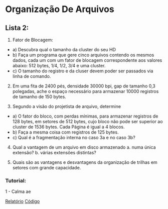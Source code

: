 # Organização De Arquivos

## Lista 2:

1. Fator de Blocagem:

- a) Descubra qual o tamanho da cluster do seu HD
- b) Faça um programa que gere cinco arquivos contendo os mesmos dados, cada um com
um fator de blocagem correspondente aos valores abaixo:
 512 bytes, 1/4, 1/2, 3/4 e uma cluster.
- c) O tamanho do registro e da cluser devem poder ser passados via linha de comando.


2. Em uma fita de 2400 pés, densidade 30000 bpi, gap de tamanho 0,3 polegadas, ache
o espaço necessário para armazenar 10000 registros de tamanho de 150 bytes.


3. Segundo a visão do projetista de arquivo, determine
-	a) O fator do bloco, com perdas mínimas, para armazenar registros de 128 bytes, em
setores de 512 bytes, cujo bloco não pode ser superior ao cluster de 1536 bytes. Cada
Página é igual a 4 blocos.
-	b) Faça a mesma coisa com registros de 125 bytes.
-	c) Qual é a fragmentação interna no caso 3a e no caso 3b?


4. Qual a vantagem de um arquivo em disco armazenado
	a. numa única extensão?
	b. várias extensões distintas?

5. Quais são as vantagens e desvantagens da organização de trilhas em setores com
grande capacidade.

### Tutorial:

1 - Calma ae

[Relatório]()
[Código]()